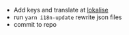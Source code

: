 - Add keys and translate at [lokalise](https://app.lokalise.com/project/298386716072a779f2d651.69251963)
- run `yarn i18n-update` rewrite json files
- commit to repo

